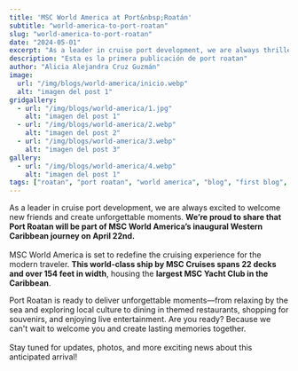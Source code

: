 ```yaml
---
title: 'MSC World America at Port&nbsp;Roatán'
subtitle: "world-america-to-port-roatan"
slug: "world-america-to-port-roatan"
date: "2024-05-01"
excerpt: "As a leader in cruise port development, we are always thrilled to welcome new friends..."
description: "Esta es la primera publicación de port roatan"
author: "Alicia Alejandra Cruz Guzmán"
image:
  url: "/img/blogs/world-america/inicio.webp"
  alt: "imagen del post 1"
gridgallery:
  - url: "/img/blogs/world-america/1.jpg"
    alt: "imagen del post 1"
  - url: "/img/blogs/world-america/2.webp"
    alt: "imagen del post 2"
  - url: "/img/blogs/world-america/3.webp"
    alt: "imagen del post 3"
gallery:
  - url: "/img/blogs/world-america/4.webp"
    alt: "imagen del post 1"
tags: ["roatan", "port roatan", "world america", "blog", "first blog", "honduras"]
---
```


As a leader in cruise port development, we are always excited to welcome new friends and create unforgettable moments. <b>We’re proud to share that Port Roatan will be part of MSC World America’s inaugural Western Caribbean journey on April 22nd.</b>
<br><br>
MSC World America is set to redefine the cruising experience for the modern traveler. <b>This world-class ship by MSC Cruises spans 22 decks and over 154 feet in width</b>, housing the <b>largest MSC Yacht Club in the Caribbean</b>.
<!--split-->
Port Roatan is ready to deliver unforgettable moments—from relaxing by the sea and exploring local culture to dining in themed restaurants, shopping for souvenirs, and enjoying live entertainment. Are you ready? Because we can't wait to welcome you and create lasting memories together.
<br><br>
Stay tuned for updates, photos, and more exciting news about this anticipated arrival!